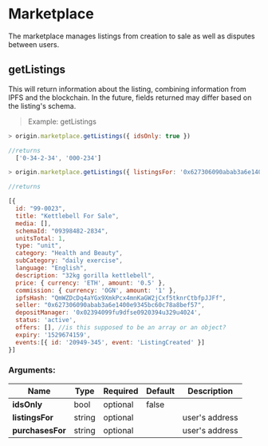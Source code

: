 # Marketplace

The marketplace manages listings from creation to sale as well as disputes between users.

## getListings

This will return information about the listing, combining information from IPFS and the blockchain. In the future, fields returned may differ based on the listing's schema.

> Example: getListings

```javascript
> origin.marketplace.getListings({ idsOnly: true })

//returns
  ['0-34-2-34', '000-234']

> origin.marketplace.getListings({ listingsFor: '0x627306090abab3a6e1400e9345bc60c78a8bef57' })

//returns

[{
  id: "99-0023",
  title: "Kettlebell For Sale",
  media: [],
  schemaId: "09398482-2834",
  unitsTotal: 1,
  type: "unit",
  category: "Health and Beauty",
  subCategory: "daily exercise",
  language: "English",
  description: "32kg gorilla kettlebell",
  price: { currency: 'ETH', amount: '0.5' },
  commission: { currency: 'OGN', amount: '1' },
  ipfsHash: "QmWZDcDq4aYGx9XmkPcx4mnKaGW2jCxf5tknrCtbfpJJFf",
  seller: "0x627306090abab3a6e1400e9345bc60c78a8bef57",
  depositManager: '0x02394099fu9dfse0920394u329u4024',
  status: 'active',
  offers: [], //is this supposed to be an array or an object?
  expiry: '1529674159',
  events:[{ id: '20949-345', event: 'ListingCreated' }]
}]
```

### Arguments:

|Name|Type|Required|Default|Description|
|----|-----|-----|-----|-----|
|**idsOnly** |bool|optional|false||
|**listingsFor** | string |optional||user's address|
|**purchasesFor** | string |optional||user's address|
